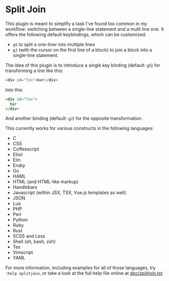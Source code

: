 # Split Join

This plugin is meant to simplify a task I've found too common in my workflow:
switching between a single-line statement and a multi line one. It offers the
following default keybindings, which can be customized:

* `gS` to split a one-liner into multiple lines
* `gJ` (with the cursor on the first line of a block) to join a block into a single-line statement.

The idea of this plugin is to introduce a single key binding (default: `gS`) for transforming a line like this:

``` html
<div id="foo">bar</div>
```

Into this:

``` html
<div id="foo">
  bar
</div>
```

And another binding (default: `gJ`) for the opposite transformation.

This currently works for various constructs in the following languages:

- C
- CSS
- Coffeescript
- Elixir
- Elm
- Eruby
- Go
- HAML
- HTML (and HTML-like markup)
- Handlebars
- Javascript (within JSX, TSX, Vue.js templates as well)
- JSON
- Lua
- PHP
- Perl
- Python
- Ruby
- Rust
- SCSS and Less
- Shell (sh, bash, zsh)
- Tex
- Vimscript
- YAML

For more information, including examples for all of those languages, try `:help
splitjoin`, or take a look at the full help file online at
[doc/splitjoin.txt](https://github.com/AndrewRadev/splitjoin.vim/blob/master/doc/splitjoin.txt)
